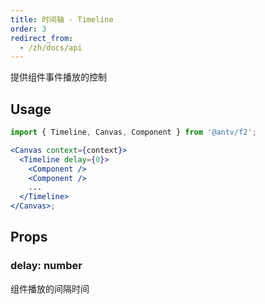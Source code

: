 ```yaml
---
title: 时间轴 - Timeline
order: 3
redirect_from:
  - /zh/docs/api
---
```


提供组件事件播放的控制

## Usage

```jsx
import { Timeline, Canvas, Component } from '@antv/f2';

<Canvas context={context}>
  <Timeline delay={0}>
    <Component />
    <Component />
    ...
  </Timeline>
</Canvas>;
```

## Props

### delay: number

组件播放的间隔时间
